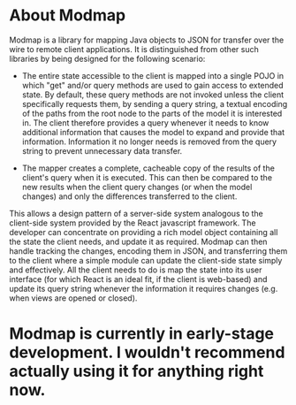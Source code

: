 # About Modmap

Modmap is a library for mapping Java objects to JSON for transfer over the wire to remote client applications.  It is
distinguished from other such libraries by being designed for the following scenario:

* The entire state accessible to the client is mapped into a single POJO in which "get" and/or query methods are used to 
  gain access to extended state.  By default, these query methods are not invoked unless the client specifically requests
  them, by sending a query string, a textual encoding of the paths from the root node to the parts of the model it is 
  interested in.  The client therefore provides a query whenever it needs to know additional information that causes the
  model to expand and provide that information.  Information it no longer needs is removed from the query string to prevent
  unnecessary data transfer.
  
* The mapper creates a complete, cacheable copy of the results of the client's query when it is executed.  This can then be 
  compared to the new results when the client query changes (or when the model changes) and only the differences transferred
  to the client.
  
This allows a design pattern of a server-side system analogous to the client-side system provided by the React javascript 
framework.  The developer can concentrate on providing a rich model object containing all the state the client needs, and update
it as required.  Modmap can then handle tracking the changes, encoding them in JSON, and transferring them to the client
where a simple module can update the client-side state simply and effectively.  All the client needs to do is map the state 
into its user interface (for which React is an ideal fit, if the client is web-based) and update its query string whenever the
information it requires changes (e.g. when views are opened or closed).

# Modmap is currently in early-stage development.  I wouldn't recommend actually using it for anything right now.
